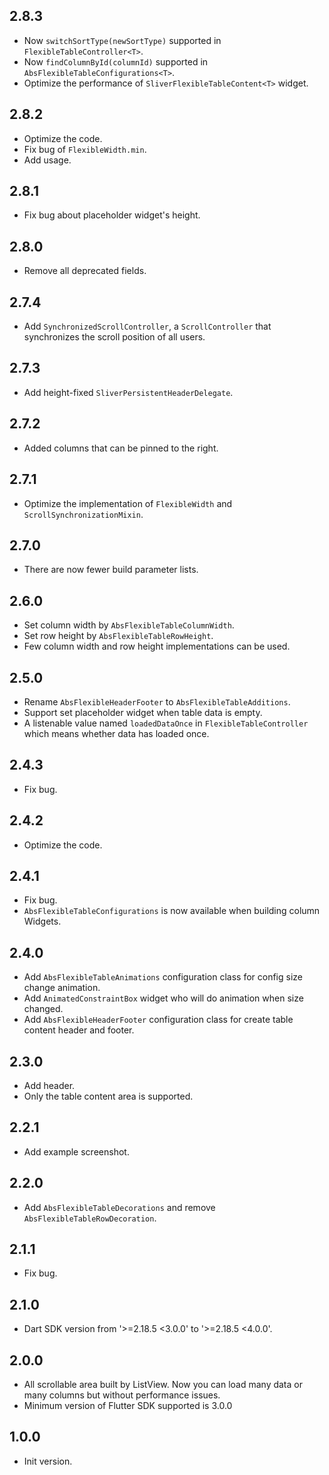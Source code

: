 ## 2.8.3

* Now `switchSortType(newSortType)` supported in `FlexibleTableController<T>`.
* Now `findColumnById(columnId)` supported in `AbsFlexibleTableConfigurations<T>`.
* Optimize the performance of `SliverFlexibleTableContent<T>` widget.

## 2.8.2

* Optimize the code.
* Fix bug of `FlexibleWidth.min`.
* Add usage.

## 2.8.1

* Fix bug about placeholder widget's height.

## 2.8.0

* Remove all deprecated fields.

## 2.7.4

* Add `SynchronizedScrollController`, a `ScrollController` that synchronizes the scroll position of
  all users.

## 2.7.3

* Add height-fixed `SliverPersistentHeaderDelegate`.

## 2.7.2

* Added columns that can be pinned to the right.

## 2.7.1

* Optimize the implementation of `FlexibleWidth` and `ScrollSynchronizationMixin`.

## 2.7.0

* There are now fewer build parameter lists.

## 2.6.0

* Set column width by `AbsFlexibleTableColumnWidth`.
* Set row height by `AbsFlexibleTableRowHeight`.
* Few column width and row height implementations can be used.

## 2.5.0

* Rename `AbsFlexibleHeaderFooter` to `AbsFlexibleTableAdditions`.
* Support set placeholder widget when table data is empty.
* A listenable value named `loadedDataOnce` in `FlexibleTableController` which means whether data
  has loaded once.

## 2.4.3

* Fix bug.

## 2.4.2

* Optimize the code.

## 2.4.1

* Fix bug.
* `AbsFlexibleTableConfigurations` is now available when building column Widgets.

## 2.4.0

* Add `AbsFlexibleTableAnimations` configuration class for config size change animation.
* Add `AnimatedConstraintBox` widget who will do animation when size changed.
* Add `AbsFlexibleHeaderFooter` configuration class for create table content header and footer.

## 2.3.0

* Add header.
* Only the table content area is supported.

## 2.2.1

* Add example screenshot.

## 2.2.0

* Add `AbsFlexibleTableDecorations` and remove `AbsFlexibleTableRowDecoration`.

## 2.1.1

* Fix bug.

## 2.1.0

* Dart SDK version from '>=2.18.5 <3.0.0' to '>=2.18.5 <4.0.0'.

## 2.0.0

* All scrollable area built by ListView. Now you can load many data or many columns but without
  performance issues.
* Minimum version of Flutter SDK supported is 3.0.0

## 1.0.0

* Init version.
